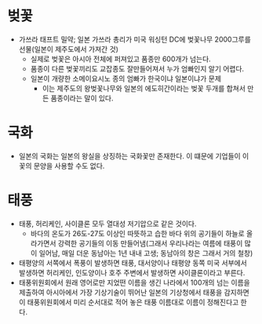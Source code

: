 # 벚꽃
* 가쓰라 태프트 밀약; 일본 가쓰라 총리가 미국 워싱턴 DC에 벚꽃나무 2000그루를 선물(일본이 제주도에서 가져간 것)
	* 실제로 벚꽃은 아시아 전체에 퍼져있고 품종만 600개가 넘는다.
	* 품종이 다른 벚꽃끼리도 교잡종도 잘만들어져서 누가 엄빠인지 알기 어렵다.
	* 일본이 개량한 소메이요시노 종의 엄빠가 한국이냐 일본이냐가 문제
		* 이는 제주도의 왕벚꽃나무와 일본의 에도히간이라는 벚꽃 두개를 합쳐서 만든 품종이라는 말이 있다.

# 국화
* 일본의 국화는 일본의 왕실을 상징하는 국화꽃만 존재한다. 이 떄문에 기업들이 이 꽃의 문양을 사용할 수도 없다.

# 태풍
* 태풍, 허리케인, 사이클론 모두 열대성 저기압으로 같은 것이다.
	* 바다의 온도가 26도-27도 이상인 따뜻하고 습한 바다 위의 공기들이 하늘로 올라가면서 강력한 공기들의 이동 만들어냄(그래서 우리나라는 여름에 태풍이 많이 일어남, 매일 더운 동남아는 1년 내내 고생; 동남아의 창은 그래서 거의 철창)
* 태평양의 서쪽에서 폭풍이 발생하면 태풍, 대서양이나 태평양 동쪽 미국 서부에서 발생하면 허리케인, 인도양이나 호주 주변에서 발생하면 사이클론이라고 부른다.
* 태풍위원회에서 원래 영어로만 지었떤 이름을 생긴 나라에서 100개의 넘는 이름을 제출하여 아시아에서 가장 기상기술이 뛰어난 일본의 기상청에서 태풍을 감지하면 이 태풍위원회에서 미리 순서대로 적어 놓은 태풍 이름대로 이름이 정해진다고 한다.